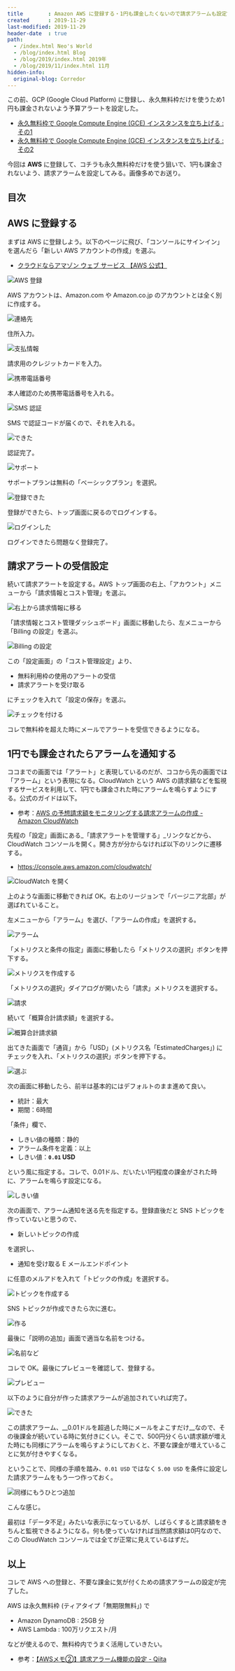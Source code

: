 ```yaml
---
title        : Amazon AWS に登録する・1円も課金したくないので請求アラームも設定する
created      : 2019-11-29
last-modified: 2019-11-29
header-date  : true
path:
  - /index.html Neo's World
  - /blog/index.html Blog
  - /blog/2019/index.html 2019年
  - /blog/2019/11/index.html 11月
hidden-info:
  original-blog: Corredor
---
```


この前、GCP (Google Cloud Platform) に登録し、永久無料枠だけを使うため1円も課金されないよう予算アラートを設定した。

- [永久無料枠で Google Compute Engine (GCE) インスタンスを立ち上げる : その1](/blog/2019/08/01-01.html)
- [永久無料枠で Google Compute Engine (GCE) インスタンスを立ち上げる : その2](/blog/2019/08/02-01.html)

今回は __AWS__ に登録して、コチラも永久無料枠だけを使う狙いで、1円も課金されないよう、請求アラームを設定してみる。画像多めでお送り。

## 目次

## AWS に登録する

まずは AWS に登録しよう。以下のページに飛び、「コンソールにサインイン」を選んだら「新しい AWS アカウントの作成」を選ぶ。

- [クラウドならアマゾン ウェブ サービス 【AWS 公式】](https://aws.amazon.com/jp/)

![AWS 登録](29-01-01.png)

AWS アカウントは、Amazon.com や Amazon.co.jp のアカウントとは全く別に作成する。

![連絡先](29-01-02.png)

住所入力。

![支払情報](29-01-03.png)

請求用のクレジットカードを入力。

![携帯電話番号](29-01-04.png)

本人確認のため携帯電話番号を入れる。

![SMS 認証](29-01-05.png)

SMS で認証コードが届くので、それを入れる。

![できた](29-01-06.png)

認証完了。

![サポート](29-01-07.png)

サポートプランは無料の「ベーシックプラン」を選択。

![登録できた](29-01-08.png)

登録ができたら、トップ画面に戻るのでログインする。

![ログインした](29-01-09.png)

ログインできたら問題なく登録完了。

## 請求アラートの受信設定

続いて請求アラートを設定する。AWS トップ画面の右上、「アカウント」メニューから「請求情報とコスト管理」を選ぶ。

![右上から請求情報に移る](29-01-10.png)

「請求情報とコスト管理ダッシュボード」画面に移動したら、左メニューから「Billing の設定」を選ぶ。

![Billing の設定](29-01-11.png)

この「設定画面」の「コスト管理設定」より、

- 無料利用枠の使用のアラートの受信
- 請求アラートを受け取る

にチェックを入れて「設定の保存」を選ぶ。

![チェックを付ける](29-01-12.png)

コレで無料枠を超えた時にメールでアラートを受信できるようになる。

## 1円でも課金されたらアラームを通知する

ココまでの画面では「アラート」と表現しているのだが、ココから先の画面では「アラーム」という表現になる。CloudWatch という AWS の請求額などを監視するサービスを利用して、1円でも課金された時にアラームを鳴らすようにする。公式のガイドは以下。

- 参考：[AWS の予想請求額をモニタリングする請求アラームの作成 - Amazon CloudWatch](https://docs.aws.amazon.com/ja_jp/AmazonCloudWatch/latest/monitoring/monitor_estimated_charges_with_cloudwatch.html)

先程の「設定」画面にある_「請求アラートを管理する」_リンクなどから、CloudWatch コンソールを開く。開き方が分からなければ以下のリンクに遷移する。

- <https://console.aws.amazon.com/cloudwatch/>

![CloudWatch を開く](29-01-13.png)

上のような画面に移動できれば OK。右上のリージョンで「バージニア北部」が選ばれていること。

左メニューから「アラーム」を選び、「アラームの作成」を選択する。

![アラーム](29-01-14.png)

「メトリクスと条件の指定」画面に移動したら「メトリクスの選択」ボタンを押下する。

![メトリクスを作成する](29-01-15.png)

「メトリクスの選択」ダイアログが開いたら「請求」メトリクスを選択する。

![請求](29-01-16.png)

続いて「概算合計請求額」を選択する。

![概算合計請求額](29-01-17.png)

出てきた画面で「通貨」から「USD」(メトリクス名「EstimatedCharges」) にチェックを入れ、「メトリクスの選択」ボタンを押下する。

![選ぶ](29-01-18.png)

次の画面に移動したら、前半は基本的にはデフォルトのまま進めて良い。

- 統計：最大
- 期間：6時間

「条件」欄で、

- しきい値の種類：静的
- アラーム条件を定義：以上
- しきい値：__`0.01` USD__

という風に指定する。コレで、0.01ドル、だいたい1円程度の課金がされた時に、アラームを鳴らす設定になる。

![しきい値](29-01-19.png)

次の画面で、アラーム通知を送る先を指定する。登録直後だと SNS トピックを作っていないと思うので、

- 新しいトピックの作成

を選択し、

- 通知を受け取る E メールエンドポイント

に任意のメルアドを入れて「トピックの作成」を選択する。

![トピックを作成する](29-01-20.png)

SNS トピックが作成できたら次に進む。

![作る](29-01-21.png)

最後に「説明の追加」画面で適当な名前をつける。

![名前など](29-01-22.png)

コレで OK。最後にプレビューを確認して、登録する。

![プレビュー](29-01-23.png)

以下のように自分が作った請求アラームが追加されていれば完了。

![できた](29-01-24.png)

この請求アラーム、__0.01ドルを超過した時にメールをよこすだけ__なので、その後課金が続いている時に気付きにくい。そこで、500円分くらい請求額が増えた時にも同様にアラームを鳴らすようにしておくと、不要な課金が増えていることに気が付きやすくなる。

ということで、同様の手順を踏み、`0.01 USD` ではなく `5.00 USD` を条件に設定した請求アラームをもう一つ作っておく。

![同様にもうひとつ追加](29-01-25.png)

こんな感じ。

最初は「データ不足」みたいな表示になっているが、しばらくすると請求額をきちんと監視できるようになる。何も使っていなければ当然請求額は0円なので、この CloudWatch コンソールでは全てが正常に見えているはずだ。

## 以上

コレで AWS への登録と、不要な課金に気が付くための請求アラームの設定が完了した。

AWS は永久無料枠 (ティアタイプ「無期限無料」) で

- Amazon DynamoDB : 25GB 分
- AWS Lambda : 100万リクエスト/月

などが使えるので、無料枠内でうまく活用していきたい。

- 参考：[【AWSメモ②】請求アラーム機能の設定 - Qiita](https://qiita.com/Kento75/items/ca53d4266bc132cc13c6)
